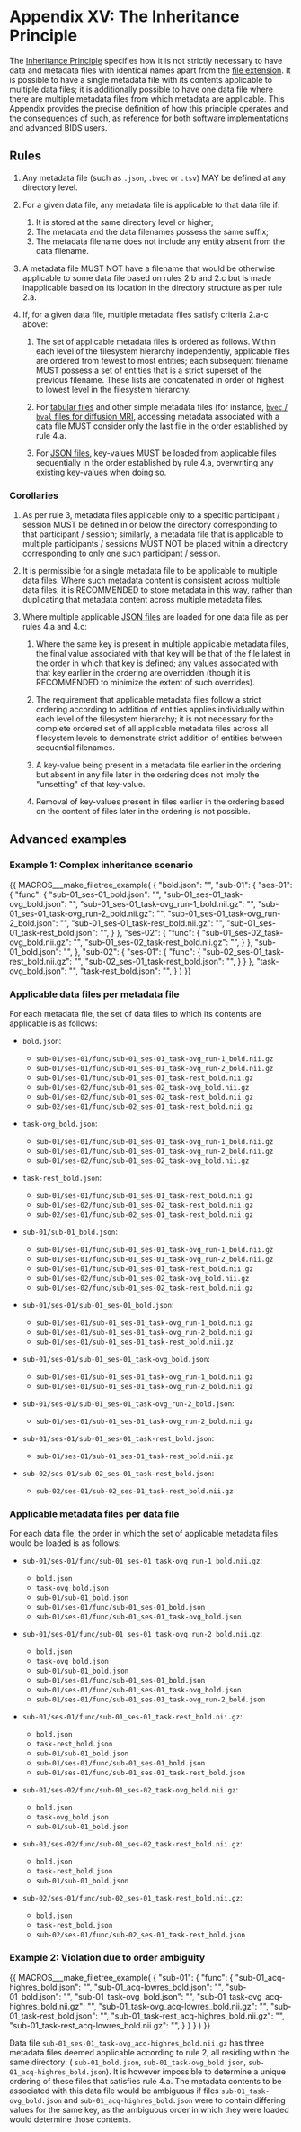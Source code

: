 # Appendix XV: The Inheritance Principle

The [Inheritance Principle](#inheritance-principle) specifies how it is
not strictly necessary to have data and metadata files with identical names
apart from the [file extension](#definitions).
It is possible to have a single metadata file with its contents applicable
to multiple data files;
it is additionally possible to have one data file where there are multiple
metadata files from which metadata are applicable.
This Appendix provides the precise definition of how this principle operates
and the consequences of such,
as reference for both software implementations and advanced BIDS users.

## Rules

1.  Any metadata file (such as `.json`, `.bvec` or `.tsv`) MAY be defined at any directory level.

1.  For a given data file, any metadata file is applicable to that data file if:
    1.  It is stored at the same directory level or higher;
    1.  The metadata and the data filenames possess the same suffix;
    1.  The metadata filename does not include any entity absent from the data filename.

1.  A metadata file MUST NOT have a filename that would be otherwise applicable
    to some data file based on rules 2.b and 2.c but is made inapplicable based on its
    location in the directory structure as per rule 2.a.

1.  If, for a given data file, multiple metadata files satisfy criteria 2.a-c above:

    1.  The set of applicable metadata files is ordered as follows.
        Within each level of the filesystem hierarchy independently,
        applicable files are ordered from fewest to most entities;
        each subsequent filename MUST possess a set of entities that is a
        strict superset of the previous filename.
        These lists are concatenated in order of highest to lowest level in the
        filesystem hierarchy.

    1.  For [tabular files](#tabular-files) and other simple metadata files
        (for instance, [`bvec` / `bval` files for diffusion MRI](#bvec-bval),
        accessing metadata associated with a data file MUST consider only the
        last file in the order established by rule 4.a.

    1.  For [JSON files](#json-files), key-values MUST be loaded
        from applicable files sequentially in the order established by rule 4.a,
        overwriting any existing key-values when doing so.

### Corollaries

1.  As per rule 3, metadata files applicable only to a specific participant / session
    MUST be defined in or below the directory corresponding to that participant / session;
    similarly, a metadata file that is applicable to multiple participants / sessions
    MUST NOT be placed within a directory corresponding to only one such participant / session.

1.  It is permissible for a single metadata file to be applicable to multiple data files.
    Where such metadata content is consistent across multiple data files,
    it is RECOMMENDED to store metadata in this way,
    rather than duplicating that metadata content across multiple metadata files.

1.  Where multiple applicable [JSON files](#json-files) are loaded
    for one data file as per rules 4.a and 4.c:

    1.  Where the same key is present in multiple applicable metadata files,
        the final value associated with that key will be that of the file latest in
        the order in which that key is defined;
        any values associated with that key earlier in the ordering are overridden
        (though it is RECOMMENDED to minimize the extent of such overrides).

    1.  The requirement that applicable metadata files follow a strict ordering according to
        addition of entities applies individually within each level of the filesystem hierarchy;
        it is not necessary for the complete ordered set of all applicable metadata files
        across all filesystem levels to demonstrate strict addition of entities between
        sequential filenames.

    1.  A key-value being present in a metadata file earlier in the ordering but absent in
        any file later in the ordering does not imply the "unsetting" of that key-value.

    1.  Removal of key-values present in files earlier in the ordering based on the content
        of files later in the ordering is not possible.

## Advanced examples

### Example 1: Complex inheritance scenario

{{ MACROS___make_filetree_example(
    {
    "bold.json": "",
    "sub-01": {
        "ses-01": {
            "func": {
                "sub-01_ses-01_bold.json": "",
                "sub-01_ses-01_task-ovg_bold.json": "",
                "sub-01_ses-01_task-ovg_run-1_bold.nii.gz": "",
                "sub-01_ses-01_task-ovg_run-2_bold.nii.gz": "",
                "sub-01_ses-01_task-ovg_run-2_bold.json": "",
                "sub-01_ses-01_task-rest_bold.nii.gz": "",
                "sub-01_ses-01_task-rest_bold.json": "",
                }
            },
        "ses-02": {
            "func": {
                "sub-01_ses-02_task-ovg_bold.nii.gz": "",
                "sub-01_ses-02_task-rest_bold.nii.gz": "",
                }
            },
        "sub-01_bold.json": "",
        },
    "sub-02": {
        "ses-01": {
            "func": {
                "sub-02_ses-01_task-rest_bold.nii.gz": "",
                "sub-02_ses-01_task-rest_bold.json": "",
                }
            }
        },
    "task-ovg_bold.json": "",
    "task-rest_bold.json": "",
    }
) }}

### Applicable data files per metadata file

For each metadata file, the set of data files to which its contents are
applicable is as follows:

-   `bold.json`:
    -   `sub-01/ses-01/func/sub-01_ses-01_task-ovg_run-1_bold.nii.gz`
    -   `sub-01/ses-01/func/sub-01_ses-01_task-ovg_run-2_bold.nii.gz`
    -   `sub-01/ses-01/func/sub-01_ses-01_task-rest_bold.nii.gz`
    -   `sub-01/ses-02/func/sub-01_ses-02_task-ovg_bold.nii.gz`
    -   `sub-01/ses-02/func/sub-01_ses-02_task-rest_bold.nii.gz`
    -   `sub-02/ses-01/func/sub-02_ses-01_task-rest_bold.nii.gz`

-   `task-ovg_bold.json`:
    -   `sub-01/ses-01/func/sub-01_ses-01_task-ovg_run-1_bold.nii.gz`
    -   `sub-01/ses-01/func/sub-01_ses-01_task-ovg_run-2_bold.nii.gz`
    -   `sub-01/ses-02/func/sub-01_ses-02_task-ovg_bold.nii.gz`

-   `task-rest_bold.json`:
    -   `sub-01/ses-01/func/sub-01_ses-01_task-rest_bold.nii.gz`
    -   `sub-01/ses-02/func/sub-01_ses-02_task-rest_bold.nii.gz`
    -   `sub-02/ses-01/func/sub-02_ses-01_task-rest_bold.nii.gz`

-   `sub-01/sub-01_bold.json`:
    -   `sub-01/ses-01/func/sub-01_ses-01_task-ovg_run-1_bold.nii.gz`
    -   `sub-01/ses-01/func/sub-01_ses-01_task-ovg_run-2_bold.nii.gz`
    -   `sub-01/ses-01/func/sub-01_ses-01_task-rest_bold.nii.gz`
    -   `sub-01/ses-02/func/sub-01_ses-02_task-ovg_bold.nii.gz`
    -   `sub-01/ses-02/func/sub-01_ses-02_task-rest_bold.nii.gz`

-   `sub-01/ses-01/sub-01_ses-01_bold.json`:
    -   `sub-01/ses-01/sub-01_ses-01_task-ovg_run-1_bold.nii.gz`
    -   `sub-01/ses-01/sub-01_ses-01_task-ovg_run-2_bold.nii.gz`
    -   `sub-01/ses-01/sub-01_ses-01_task-rest_bold.nii.gz`

-   `sub-01/ses-01/sub-01_ses-01_task-ovg_bold.json`:
    -   `sub-01/ses-01/sub-01_ses-01_task-ovg_run-1_bold.nii.gz`
    -   `sub-01/ses-01/sub-01_ses-01_task-ovg_run-2_bold.nii.gz`

-   `sub-01/ses-01/sub-01_ses-01_task-ovg_run-2_bold.json`:
    -   `sub-01/ses-01/sub-01_ses-01_task-ovg_run-2_bold.nii.gz`

-   `sub-01/ses-01/sub-01_ses-01_task-rest_bold.json`:
    -   `sub-01/ses-01/sub-01_ses-01_task-rest_bold.nii.gz`

-   `sub-02/ses-01/sub-02_ses-01_task-rest_bold.json`:
    -   `sub-02/ses-01/sub-02_ses-01_task-rest_bold.nii.gz`

### Applicable metadata files per data file

For each data file, the order in which the set of applicable metadata
files would be loaded is as follows:

-   `sub-01/ses-01/func/sub-01_ses-01_task-ovg_run-1_bold.nii.gz`:
    -   `bold.json`
    -   `task-ovg_bold.json`
    -   `sub-01/sub-01_bold.json`
    -   `sub-01/ses-01/func/sub-01_ses-01_bold.json`
    -   `sub-01/ses-01/func/sub-01_ses-01_task-ovg_bold.json`

-   `sub-01/ses-01/func/sub-01_ses-01_task-ovg_run-2_bold.nii.gz`:
    -   `bold.json`
    -   `task-ovg_bold.json`
    -   `sub-01/sub-01_bold.json`
    -   `sub-01/ses-01/func/sub-01_ses-01_bold.json`
    -   `sub-01/ses-01/func/sub-01_ses-01_task-ovg_bold.json`
    -   `sub-01/ses-01/func/sub-01_ses-01_task-ovg_run-2_bold.json`

-   `sub-01/ses-01/func/sub-01_ses-01_task-rest_bold.nii.gz`:
    -   `bold.json`
    -   `task-rest_bold.json`
    -   `sub-01/sub-01_bold.json`
    -   `sub-01/ses-01/func/sub-01_ses-01_bold.json`
    -   `sub-01/ses-01/func/sub-01_ses-01_task-rest_bold.json`

-   `sub-01/ses-02/func/sub-01_ses-02_task-ovg_bold.nii.gz`:
    -   `bold.json`
    -   `task-ovg_bold.json`
    -   `sub-01/sub-01_bold.json`

-   `sub-01/ses-02/func/sub-01_ses-02_task-rest_bold.nii.gz`:
    -   `bold.json`
    -   `task-rest_bold.json`
    -   `sub-01/sub-01_bold.json`

-   `sub-02/ses-01/func/sub-02_ses-01_task-rest_bold.nii.gz`:
    -   `bold.json`
    -   `task-rest_bold.json`
    -   `sub-02/ses-01/func/sub-02_ses-01_task-rest_bold.json`

### Example 2: Violation due to order ambiguity

{{ MACROS___make_filetree_example(
    {
    "sub-01": {
        "func": {
            "sub-01_acq-highres_bold.json": "",
            "sub-01_acq-lowres_bold.json": "",
            "sub-01_bold.json": "",
            "sub-01_task-ovg_bold.json": "",
            "sub-01_task-ovg_acq-highres_bold.nii.gz": "",
            "sub-01_task-ovg_acq-lowres_bold.nii.gz": "",
            "sub-01_task-rest_bold.json": "",
            "sub-01_task-rest_acq-highres_bold.nii.gz": "",
            "sub-01_task-rest_acq-lowres_bold.nii.gz": "",
            }
        }
    }
) }}

Data file `sub-01_ses-01_task-ovg_acq-highres_bold.nii.gz` has three metadata
files deemed applicable according to rule 2, all residing within the same directory: (
`sub-01_bold.json`,
`sub-01_task-ovg_bold.json`,
`sub-01_acq-highres_bold.json`).
It is however impossible to determine a unique ordering of these files that
satisfies rule 4.a. The metadata contents to be associated with this data file
would be ambiguous if files `sub-01_task-ovg_bold.json` and `sub-01_acq-highres_bold.json`
were to contain differing values for the same key, as the ambiguous order in which
they were loaded would determine those contents.

<!-- Link Definitions -->

[bvec-bval]: 04-modality-specific-files/01-magnetic-resonance-imaging#required-gradient-orientation-information

[definitions]: 02-common-principles.md#definitions

[inheritance-principle]: 02-common-principles.md#the-inheritance-principle

[json-files]: 02-common-principles.md#key-value-files-dictionaries

[tabular-files]: 02-common-principles.md#tabular-files
